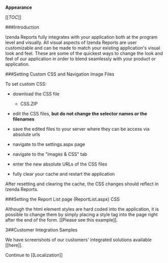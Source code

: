 **Appearance**

[[_TOC_]]

###Introduction

Izenda Reports fully integrates with your application both at the program level and visually. All visual aspects of Izenda Reports are user customizable and can be made to match your existing application's visual look and feel. These are some of the quickest ways to change the look and feel of our application in order to blend seamlessly with your product or application.

###Setting Custom CSS and Navigation Image Files

To set custom CSS:

  * download the CSS file
    * CSS.ZIP
  * edit the CSS files, **but do not change the selector names or the filenames**
  * save the edited files to your server where they can be access via absolute urls
  * navigate to the settings.aspx page
  * navigate to the "Images & CSS" tab 

  * enter the new absolute URLs of the CSS files
  * fully clear your cache and restart the application

After resetting and clearing the cache, the CSS changes should reflect in Izenda Reports.

###Setting the Report List page (ReportList.aspx) CSS

Although the html element styles are hard coded into the application, it is possible to change them by simply placing a style tag into the page right after the end of the form. [[Please see this example]]. 

3##Customer Integration Samples

We have screenshots of our customers' integrated solutions available [[here]].

Continue to [[Localization]]